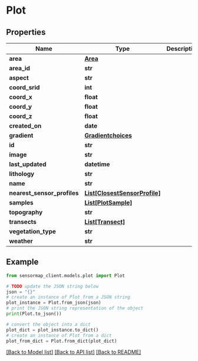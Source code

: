 # Plot


## Properties

Name | Type | Description | Notes
------------ | ------------- | ------------- | -------------
**area** | [**Area**](Area.md) |  | [optional] 
**area_id** | **str** |  | 
**aspect** | **str** |  | [optional] 
**coord_srid** | **int** |  | 
**coord_x** | **float** |  | 
**coord_y** | **float** |  | 
**coord_z** | **float** |  | 
**created_on** | **date** |  | [optional] 
**gradient** | [**Gradientchoices**](Gradientchoices.md) |  | [optional] 
**id** | **str** |  | 
**image** | **str** |  | [optional] 
**last_updated** | **datetime** |  | 
**lithology** | **str** |  | [optional] 
**name** | **str** |  | 
**nearest_sensor_profiles** | [**List[ClosestSensorProfile]**](ClosestSensorProfile.md) |  | 
**samples** | [**List[PlotSample]**](PlotSample.md) |  | 
**topography** | **str** |  | [optional] 
**transects** | [**List[Transect]**](Transect.md) |  | 
**vegetation_type** | **str** |  | [optional] 
**weather** | **str** |  | [optional] 

## Example

```python
from sensormap_client.models.plot import Plot

# TODO update the JSON string below
json = "{}"
# create an instance of Plot from a JSON string
plot_instance = Plot.from_json(json)
# print the JSON string representation of the object
print(Plot.to_json())

# convert the object into a dict
plot_dict = plot_instance.to_dict()
# create an instance of Plot from a dict
plot_from_dict = Plot.from_dict(plot_dict)
```
[[Back to Model list]](../README.md#documentation-for-models) [[Back to API list]](../README.md#documentation-for-api-endpoints) [[Back to README]](../README.md)


